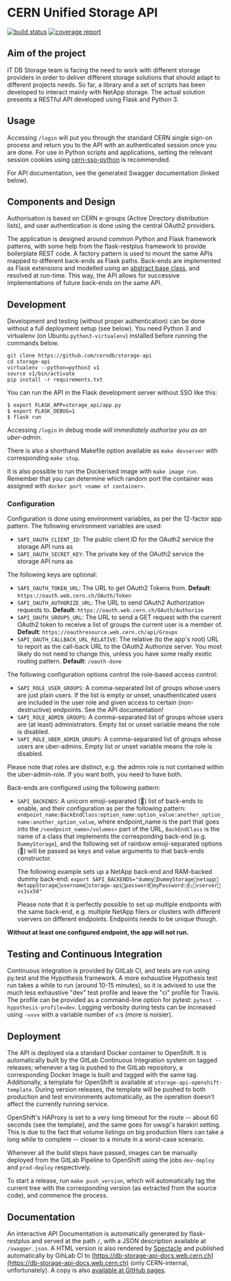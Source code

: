 # CERN Unified Storage API

[![build status](https://gitlab.cern.ch/db/storage/storage-api/badges/master/build.svg)](https://gitlab.cern.ch/db/storage/storage-api/commits/master)
[![coverage report](https://gitlab.cern.ch/db/storage/storage-api/badges/master/coverage.svg)](https://gitlab.cern.ch/db/storage/storage-api/commits/master)

## Aim of the project

IT DB Storage team is facing the need to work with different storage
providers in order to deliver different storage solutions that should
adapt to different projects needs. So far, a library and a set of
scripts has been developed to interact mainly with NetApp storage.  The
actual solution presents a RESTful API developed using Flask and
Python 3.

## Usage

Accessing `/login` will put you through the standard CERN single sign-on
process and return you to the API with an authenticated session once you
are done. For use in Python scripts and applications, setting the
relevant session cookies using
[cern-sso-python](https://gitlab.cern.ch/db/cern-sso-python) is
recommended.

For API documentation, see the generated Swagger documentation (linked below).

## Components and Design

Authorisation is based on CERN e-groups (Active Directory distribution
lists), and user authentication is done using the central OAuth2
providers.

The application is designed around common Python and Flask framework
patterns, with some help from the flask-restplus framework to provide
boilerplate REST code. A factory pattern is used to mount the same APIs
mapped to different back-ends as Flask paths. Back-ends are implemented
as Flask extensions and modelled using an
[abstract base class](https://pymotw.com/2/abc/), and resolved at
run-time. This way, the API allows for successive implementations of
future back-ends on the same API.

## Development

Development and testing (without proper authentication) can be done
without a full deployment setup (see below). You need Python 3 and
virtualenv (on Ubuntu `python3-virtualenv`) installed before running the
commands below.

```
git clone https://github.com/cerndb/storage-api
cd storage-api
virtualenv --python=python3 v1
source v1/bin/activate
pip install -r requirements.txt
```

You can run the API in the Flask development server without SSO like this:

```
$ export FLASK_APP=storage_api/app.py
$ export FLASK_DEBUG=1
$ flask run
```

Accessing `/login` in debug mode *will immediately authorise you as an
uber-admin*.

There is also a shorthand Makefile option available as `make devserver`
with corresponding `make stop`.

It is also possible to run the Dockerised image with `make image run`. 
Remember that you can determine which random port the container
was assigned with `docker port <name of container>`.

### Configuration

Configuration is done using environment variables, as per the 12-factor
app pattern. The following environment variables are used:

- `SAPI_OAUTH_CLIENT_ID`: The public client ID for the OAuth2 service
  the storage API runs as
- `SAPI_OAUTH_SECRET_KEY`: The private key of the OAuth2 service the
  storage API runs as

The following keys are optional:
- `SAPI_OAUTH_TOKEN_URL`: The URL to get OAuth2 Tokens from. **Default**:
  `https://oauth.web.cern.ch/OAuth/Token`
- `SAPI_OAUTH_AUTHORIZE_URL`: The URL to send OAuth2 Authorization
  requests to. **Default**: `https://oauth.web.cern.ch/OAuth/Authorize`
- `SAPI_OAUTH_GROUPS_URL`: The URL to send a GET request with the
  current OAuth2 token to receive a list of groups the current user is a
  member of. **Default**: `https://oauthresource.web.cern.ch/api/Groups`
- `SAPI_OAUTH_CALLBACK_URL_RELATIVE`: The relative (to the app's root)
  URL to report as the call-back URL to the OAuth2 Authorize server. You
  most likely do not need to change this, unless you have some really
  exotic routing pattern. **Default**: `/oauth-done`

The following configuration options control the role-based access control:
- `SAPI_ROLE_USER_GROUPS`: A comma-separated list of groups whose users
  are just plain users. If the list is empty or unset, unauthenticated
  users are included in the user role and given access to certain
  (non-destructive) endpoints. See the API documentation!
- `SAPI_ROLE_ADMIN_GROUPS`: A comma-separated list of groups whose users
  are (at least) administrators. Empty list or unset variable means
  the role is disabled.
- `SAPI_ROLE_UBER_ADMIN_GROUPS`: A comma-separated list of groups whose
  users are uber-admins. Empty list
  or unset variable means the role is disabled.

Please note that roles are distinct, e.g. the admin role is not
contained within the uber-admin-role. If you want both, you need to have
both.

Back-ends are configured using the following pattern:
- `SAPI_BACKENDS`: A unicorn emoji-separated (:unicorn:) list of back-ends to enable,
  and their configuration as per the following pattern:
  `endpoint_name:BackEndClass:option_name:option_value:another_option_name:another_option_value`,
  where endpoint_name is the part that goes into the
  `/<endpoint_name>/volumes>` part of the URL, `BackEndClass` is the
  name of a class that implements the corresponding back-end
  (e.g. `DummyStorage`), and the following set of rainbow emoji-separated
  options (:rainbow:) will be passed as keys and value arguments to that back-ends
  constructor.

  The following example sets up a NetApp back-end and RAM-backed dummy back-end:
`export SAPI_BACKENDS="dummy🌈DummyStorage🦄netapp🌈NetappStorage🌈username🌈storage-api🌈password🌈myPassword:@;🌈vserver🌈vs3sx50"`

  Please note that it is perfectly possible to set up multiple endpoints
  with the same back-end, e.g. multiple NetApp filers or clusters with
  different vservers on different endpoints. Endpoints needs to be
  unique though.
 
**Without at least one configured endpoint, the app will not run.**

## Testing and Continuous Integration

Continuous integration is provided by GitLab CI, and tests are run using
py.test and the Hypothesis framework. A more exhaustive Hypothesis test
run takes a while to run (around 10-15 minutes), so it is advised to use
the much less exhaustive "dev" test profile and leave the "ci" profile
for Travis. The profile can be provided as a command-line option for
pytest: `pytest --hypothesis-profile=dev`. Logging verbosity during
tests can be increased using `-vvvv` with a variable number of `v`:s
(more is noisier).

## Deployment

The API is deployed via a standard Docker container to OpenShift. It is
automatically built by the GitLab Continuous Integration system on
tagged releases; whenever a tag is pushed to the GitLab repository, a
corresponding Docker Image is built and tagged with the same
tag. Additionally, a template for OpenShift is available at
`storage-api-openshift-template`. During version releases, the template
will be pushed to both production and test environments automatically,
as the operation doesn't affect the currently running service.

OpenShift's HAProxy is set to a very long timeout for the route -- about
60 seconds (see the template), and the same goes for uwsgi's harakiri
setting. This is due to the fact that volume listings on big production
filers can take a long while to complete -- closer to a minute in a
worst-case scenario.

Whenever all the build steps have passed, images can be manually
deployed from the GitLab Pipeline to OpenShift using the jobs
`dev-deploy` and `prod-deploy` respectively.

To start a release, run `make push_version`, which will automatically
tag the current tree with the corresponding version (as extracted from
the source code), and commence the process.

## Documentation

An interactive API Documentation is automatically generated by
flask-restplus and served at the path `/`, with a JSON description
available at `/swagger.json`. A HTML version is also rendered by
[Spectacle](http://sourcey.com/spectacle/) and published automatically
by GihLab CI to
[https://db-storage-api-docs.web.cern.ch](https://db-storage-api-docs.web.cern.ch)
(only CERN-internal, unfortunately). A copy is also
[available at GitHub pages](http://cerndb.github.io/storage-api/).
